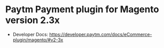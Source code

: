 # Paytm Payment plugin for Magento version 2.3x
* Developer Docs: https://developer.paytm.com/docs/eCommerce-plugin/magento/#v2-3x